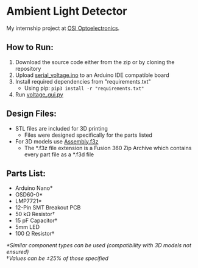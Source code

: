 # Ambient Light Detector
My internship project at [OSI Optoelectronics](https://www.osioptoelectronics.com/).

## How to Run:
1. Download the source code either from the zip or by cloning the repository
2. Upload [serial_voltage.ino](https://github.com/alexhool/OSI-Projects/tree/master/Ambient%20Light%20Detector/serial_voltage/serial_voltage.ino/) to an Arduino IDE compatible board
3. Install required dependencies from "requirements.txt"
   - Using pip: `pip3 install -r "requirements.txt"` 
4. Run [voltage_gui.py](https://github.com/alexhool/OSI-Projects/tree/master/Ambient%20Light%20Detector/voltage_gui.py/)

## Design Files:
- STL files are included for 3D printing
  - Files were designed specifically for the parts listed 
- For 3D models use [Assembly.f3z](https://github.com/alexhool/Ambient-Light-Detector/tree/master/Design%20Files/Assembly.f3z/)
  - The *.f3z file extension is a Fusion 360 Zip Archive which contains every part file as a *.f3d file

## Parts List:
- Arduino Nano*
- OSD60-0*
- LMP7721*
- 12-Pin SMT Breakout PCB
- 50 kΩ Resistor†
- 15 pF Capacitor†
- 5mm LED
- 100 Ω Resistor†

*\*Similar component types can be used (compatibility with 3D models not ensured)*\
†*Values can be ±25% of those specified*
